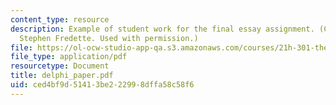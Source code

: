 ```yaml
---
content_type: resource
description: Example of student work for the final essay assignment. (Courtesy of
  Stephen Fredette. Used with permission.)
file: https://ol-ocw-studio-app-qa.s3.amazonaws.com/courses/21h-301-the-ancient-world-greece-fall-2004/ced4bf9d51413be222998dffa58c58f6_delphi_paper.pdf
file_type: application/pdf
resourcetype: Document
title: delphi_paper.pdf
uid: ced4bf9d-5141-3be2-2299-8dffa58c58f6
---
```

